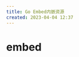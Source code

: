 ```yaml
---
title: Go Embed内嵌资源
created: 2023-04-04 12:37
---
```


<!-- markdownlint-disable MD025 -->

# embed
